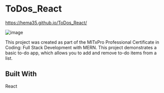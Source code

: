 # ToDos_React
https://hema35.github.io/ToDos_React/

![image](https://github.com/hema35/ToDos_React/assets/30657439/f6ff75e8-76d4-4906-9a4c-2f96f99a7ea6)


This project was created as part of the MITxPro Professional Certificate in Coding: Full Stack Development with MERN. This project demonstrates a basic to-do app, which allows you to add and remove to-do items from a list.

## Built With
React
